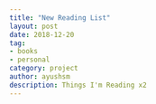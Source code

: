 ```yaml
---
title: "New Reading List"
layout: post
date: 2018-12-20
tag:
- books
- personal
category: project
author: ayushsm
description: Things I'm Reading x2
---
```


